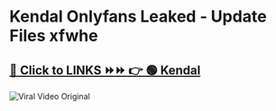 
 # Kendal Onlyfans Leaked - Update Files xfwhe

## <h2><a href="https://clipsfans.com/Kendal&ref=git">🔗 Click to LINKS ⏩⏩ 👉 🟢 Kendal </a></h2>

<a href="https://clipsfans.com/Kendal&ref=git" rel="nofollow" data-target="animated-image.originalLink"><img src="https://i.ibb.co.com/xMMVF88/686577567.gif" alt="Viral Video Original" style="max-width: 100%; display: inline-block;" data-target="animated-image.originalImage"></a>

